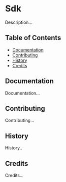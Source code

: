 # Sdk

Description...

## Table of Contents

- [Documentation](#documentation)
- [Contributing](#contributing)
- [History](#history)
- [Credits](#credits)

## Documentation

Documentation...

## Contributing

Contributing...

## History

History..

## Credits

Credits...